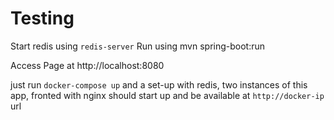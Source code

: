 # Testing
Start redis using `redis-server`
Run using mvn spring-boot:run

Access Page at http://localhost:8080

just run `docker-compose up` and a set-up with redis, two instances of this app, fronted with nginx should start up 
and be available at `http://docker-ip` url
